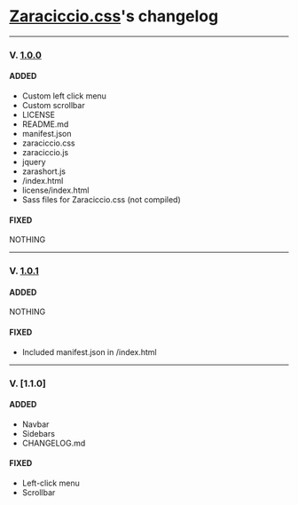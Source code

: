 # [Zaraciccio.css]'s changelog

---

### V. [1.0.0]

#### ADDED

- Custom left click menu
- Custom scrollbar
- LICENSE
- README.md
- manifest.json
- zaraciccio.css
- zaraciccio.js
- jquery
- zarashort.js
- /index.html
- license/index.html
- Sass files for Zaraciccio.css (not compiled)

#### FIXED

NOTHING

---

### V. [1.0.1]

#### ADDED

NOTHING

#### FIXED

- Included manifest.json in /index.html

---

### V. [1.1.0]

#### ADDED
- Navbar
- Sidebars
- CHANGELOG.md

#### FIXED
- Left-click menu
- Scrollbar

[Zaraciccio.css]: http://zaracicciocss.zarahost.rf.gd
[1.0.0]: https://github.com/ZaraciccioDeZaracicci/Zaraciccio.css/commit/7ea90206e2b61580ff3300658f5e81605a550468
[1.0.1]: https://github.com/ZaraciccioDeZaracicci/Zaraciccio.css/commit/075d90ce98dc355de4116085a680d4a8ba4df213
